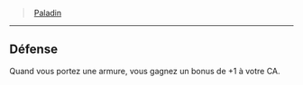 ﻿---
!ClassFeatureItem
Id: paladin_hd.md#défense
ParentLink: paladin_hd.md#paladin
Name: Défense
ParentName: Paladin
NameLevel: 2
Attributes:
  Name: Défense
  Markdown: >+
    ## <!--Name-->Défense<!--/Name-->


    Quand vous portez une armure, vous gagnez un bonus de +1 à votre CA.

AttributesDictionary: >+
  Name: Défense

  Markdown: >+

    ## <!--Name-->Défense<!--/Name-->





    Quand vous portez une armure, vous gagnez un bonus de +1 à votre CA.



---
> [Paladin](hd_paladin.md)

---

## Défense

Quand vous portez une armure, vous gagnez un bonus de +1 à votre CA.

